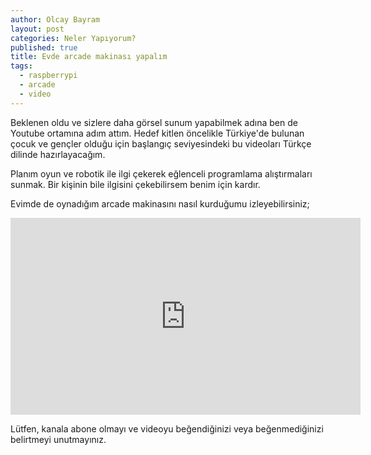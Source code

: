 ```yaml
---
author: Olcay Bayram
layout: post
categories: Neler Yapıyorum?
published: true
title: Evde arcade makinası yapalım
tags:
  - raspberrypi
  - arcade
  - video
---
```

Beklenen oldu ve sizlere daha görsel sunum yapabilmek adına ben de Youtube ortamına adım attım. Hedef kitlen öncelikle Türkiye'de bulunan çocuk ve gençler olduğu için başlangıç seviyesindeki bu videoları Türkçe dilinde hazırlayacağım.

Planım oyun ve robotik ile ilgi çekerek eğlenceli programlama alıştırmaları sunmak. Bir kişinin bile ilgisini çekebilirsem benim için kardır.

Evimde de oynadığım arcade makinasını nasıl kurduğumu izleyebilirsiniz;

<iframe width="560" height="315" src="https://www.youtube.com/embed/Y_XwcjMJja4" frameborder="0" allow="accelerometer; autoplay; encrypted-media; gyroscope; picture-in-picture" allowfullscreen></iframe>

Lütfen, kanala abone olmayı ve videoyu beğendiğinizi veya beğenmediğinizi belirtmeyi unutmayınız.